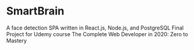 # SmartBrain
A face detection SPA written in React.js, Node.js, and PostgreSQL
Final Project for Udemy course The Complete Web Developer in 2020: Zero to Mastery
